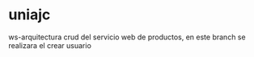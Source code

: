 # uniajc
ws-arquitectura
crud del servicio web de productos, en este branch se realizara el crear usuario
